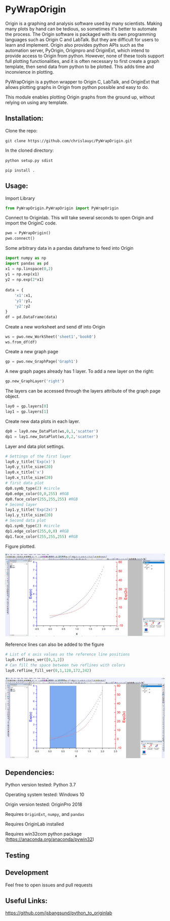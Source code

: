 # PyWrapOrigin
Origin is a graphing and analysis software used by many scientists. Making many plots by hand can be tedious, so sometimes it's better to automate the process. The Origin software is packaged with its own programming languages such as Origin C and LabTalk. But they are difficult for users to learn and implement. Origin also provides python APIs such as the automation server, PyOrigin, Originpro and OriginExt, which intend to provide access to Origin from python. However, none of these tools support full plotting functionalities, and it is often necessary to first create a graph template, then send data from python to be plotted. This adds time and inconvience in plotting. 

PyWrapOrigin is a python wrapper to Origin C, LabTalk, and OriginExt that allows plotting graphs in Origin from python possible and easy to do.

This module enables plotting Origin graphs from the ground up, without relying on using any template.

Installation:
 -----
Clone the repo:

 ``
 git clone https://github.com/chrislauyc/PyWrapOrigin.git
 ``

 In the cloned directory:

 ``
 python setup.py sdist
 ``

 ``
 pip install .
 ``

 Usage:
 -----
Import Library
 ```python
 from PyWrapOrigin.PyWrapOrigin import PyWrapOrigin

 ```
 Connect to Originlab. This will take several seconds to open Origin and import the OriginC code.
 ```python
 pwo = PyWrapOrigin()
 pwo.connect()
 ```
 Some arbitrary data in a pandas dataframe to feed into Origin
 ```python
 import numpy as np
 import pandas as pd
 x1 = np.linspace(0,2)
 y1 = np.exp(x1)
 y2 = np.exp(2*x1)

 data = {
     'x1':x1,
     'y1':y1,
     'y2':y2
 }
 df = pd.DataFrame(data)
 ```
 Create a new worksheet and send df into Origin
 ```python
 ws = pwo.new_WorkSheet('sheet1','book0')
 ws.from_df(df)
 ```
 Create a new graph page
 ```python
 gp = pwo.new_GraphPage('Graph1')
 ```
 A new graph pages already has 1 layer. To add a new layer on the right:
 ```python
 gp.new_GraphLayer('right')
 ```
 The layers can be accessed through the layers attribute of the graph page object.
 ```python
 lay0 = gp.layers[0]
 lay1 = gp.layers[1]
 ```
 Create new data plots in each layer.
 ```python
 dp0 = lay0.new_DataPlot(ws,0,1,'scatter')
 dp1 = lay1.new_DataPlot(ws,0,2,'scatter')
 ```
 Layer and data plot settings.
 ```python
 # Settings of the first layer
 lay0.y_title('Exp(x)')
 lay0.y_title_size(20)
 lay0.x_title('x')
 lay0.x_title_size(20)
 # first data plot
 dp0.symb_type(2) #circle
 dp0.edge_color(0,0,255) #RGB
 dp0.face_color(255,255,255) #RGB
 # Second layer
 lay1.y_title('Exp(2x)')
 lay1.y_title_size(20)
 # Second data plot
 dp1.symb_type(2) #circle
 dp1.edge_color(255,0,0) #RGB
 dp1.face_color(255,255,255) #RGB
 ```
 Figure plotted.

![Origin Plot Example](/imgs/plot1.JPG)

Reference lines can also be added to the figure
 ```python
 # List of x axis values as the reference line positions
 lay0.reflines_ver([0,1,2])
 # Can fill the space between two reflines with colors
 lay0.refline_fill_ver(0,1,128,172,242)
 ```
![Origin Plot With Ref Lines](/imgs/plot1_ver_fill.JPG)

 Dependencies:
 -----

Python version tested: Python 3.7

Operating system tested: Windows 10

Origin version tested: OriginPro 2018

Requires ``OriginExt``, ``numpy``, and  ``pandas``

Requires OriginLab installed

Requires win32com python package (https://anaconda.org/anaconda/pywin32)

 Testing
 -----

Development
-----

Feel free to open issues and pull requests

 Useful Links:
 -----
https://github.com/jsbangsund/python_to_originlab
